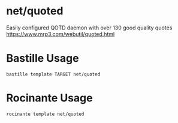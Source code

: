 # net/quoted
Easily configured QOTD daemon with over 130 good quality quotes
https://www.mrp3.com/webutil/quoted.html

# Bastille Usage
```shell
bastille template TARGET net/quoted
```

# Rocinante Usage
```shell
rocinante template net/quoted
```
